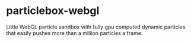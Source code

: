 # particlebox-webgl

Little WebGL particle sandbox with fully gpu computed dynamic particles that easily pushes more than a million particles a frame.
